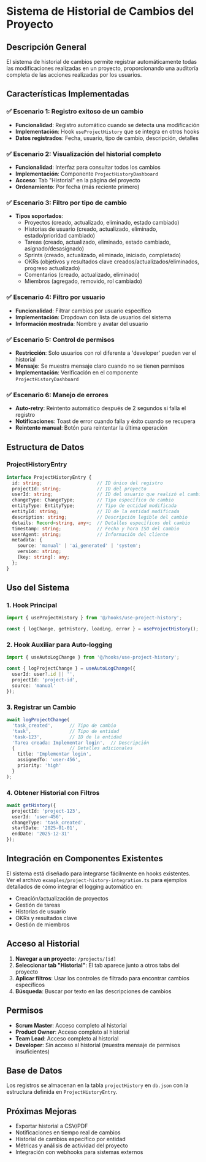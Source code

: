 # Sistema de Historial de Cambios del Proyecto

## Descripción General

El sistema de historial de cambios permite registrar automáticamente todas las modificaciones realizadas en un proyecto, proporcionando una auditoría completa de las acciones realizadas por los usuarios.

## Características Implementadas

### ✅ Escenario 1: Registro exitoso de un cambio
- **Funcionalidad**: Registro automático cuando se detecta una modificación
- **Implementación**: Hook `useProjectHistory` que se integra en otros hooks
- **Datos registrados**: Fecha, usuario, tipo de cambio, descripción, detalles

### ✅ Escenario 2: Visualización del historial completo
- **Funcionalidad**: Interfaz para consultar todos los cambios
- **Implementación**: Componente `ProjectHistoryDashboard`
- **Acceso**: Tab "Historial" en la página del proyecto
- **Ordenamiento**: Por fecha (más reciente primero)

### ✅ Escenario 3: Filtro por tipo de cambio
- **Tipos soportados**: 
  - Proyectos (creado, actualizado, eliminado, estado cambiado)
  - Historias de usuario (creado, actualizado, eliminado, estado/prioridad cambiado)
  - Tareas (creado, actualizado, eliminado, estado cambiado, asignado/desasignado)
  - Sprints (creado, actualizado, eliminado, iniciado, completado)
  - OKRs (objetivos y resultados clave creados/actualizados/eliminados, progreso actualizado)
  - Comentarios (creado, actualizado, eliminado)
  - Miembros (agregado, removido, rol cambiado)

### ✅ Escenario 4: Filtro por usuario
- **Funcionalidad**: Filtrar cambios por usuario específico
- **Implementación**: Dropdown con lista de usuarios del sistema
- **Información mostrada**: Nombre y avatar del usuario

### ✅ Escenario 5: Control de permisos
- **Restricción**: Solo usuarios con rol diferente a 'developer' pueden ver el historial
- **Mensaje**: Se muestra mensaje claro cuando no se tienen permisos
- **Implementación**: Verificación en el componente `ProjectHistoryDashboard`

### ✅ Escenario 6: Manejo de errores
- **Auto-retry**: Reintento automático después de 2 segundos si falla el registro
- **Notificaciones**: Toast de error cuando falla y éxito cuando se recupera
- **Reintento manual**: Botón para reintentar la última operación

## Estructura de Datos

### ProjectHistoryEntry
```typescript
interface ProjectHistoryEntry {
  id: string;                    // ID único del registro
  projectId: string;             // ID del proyecto
  userId: string;                // ID del usuario que realizó el cambio
  changeType: ChangeType;        // Tipo específico de cambio
  entityType: EntityType;        // Tipo de entidad modificada
  entityId: string;              // ID de la entidad modificada
  description: string;           // Descripción legible del cambio
  details: Record<string, any>;  // Detalles específicos del cambio
  timestamp: string;             // Fecha y hora ISO del cambio
  userAgent: string;             // Información del cliente
  metadata: {
    source: 'manual' | 'ai_generated' | 'system';
    version: string;
    [key: string]: any;
  };
}
```

## Uso del Sistema

### 1. Hook Principal
```typescript
import { useProjectHistory } from '@/hooks/use-project-history';

const { logChange, getHistory, loading, error } = useProjectHistory();
```

### 2. Hook Auxiliar para Auto-logging
```typescript
import { useAutoLogChange } from '@/hooks/use-project-history';

const { logProjectChange } = useAutoLogChange({
  userId: user?.id || '',
  projectId: 'project-id',
  source: 'manual'
});
```

### 3. Registrar un Cambio
```typescript
await logProjectChange(
  'task_created',      // Tipo de cambio
  'task',              // Tipo de entidad
  'task-123',          // ID de la entidad
  'Tarea creada: Implementar login',  // Descripción
  {                    // Detalles adicionales
    title: 'Implementar login',
    assignedTo: 'user-456',
    priority: 'high'
  }
);
```

### 4. Obtener Historial con Filtros
```typescript
await getHistory({
  projectId: 'project-123',
  userId: 'user-456',
  changeType: 'task_created',
  startDate: '2025-01-01',
  endDate: '2025-12-31'
});
```

## Integración en Componentes Existentes

El sistema está diseñado para integrarse fácilmente en hooks existentes. Ver el archivo `examples/project-history-integration.ts` para ejemplos detallados de cómo integrar el logging automático en:

- Creación/actualización de proyectos
- Gestión de tareas
- Historias de usuario
- OKRs y resultados clave
- Gestión de miembros

## Acceso al Historial

1. **Navegar a un proyecto**: `/projects/[id]`
2. **Seleccionar tab "Historial"**: El tab aparece junto a otros tabs del proyecto
3. **Aplicar filtros**: Usar los controles de filtrado para encontrar cambios específicos
4. **Búsqueda**: Buscar por texto en las descripciones de cambios

## Permisos

- **Scrum Master**: Acceso completo al historial
- **Product Owner**: Acceso completo al historial
- **Team Lead**: Acceso completo al historial
- **Developer**: Sin acceso al historial (muestra mensaje de permisos insuficientes)

## Base de Datos

Los registros se almacenan en la tabla `projectHistory` en `db.json` con la estructura definida en `ProjectHistoryEntry`.

## Próximas Mejoras

- Exportar historial a CSV/PDF
- Notificaciones en tiempo real de cambios
- Historial de cambios específico por entidad
- Métricas y análisis de actividad del proyecto
- Integración con webhooks para sistemas externos